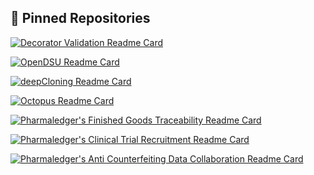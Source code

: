 ## 📌 Pinned Repositories

[![Decorator Validation Readme Card](https://github-readme-stats.vercel.app/api/pin/?username=TiagoVenceslau&repo=decorator-validation)](https://github.com/TiagoVenceslau/decorator-validation)

[![OpenDSU Readme Card](https://github-readme-stats.vercel.app/api/pin/?username=TiagoVenceslau&repo=OpenDSU)](https://github.com/anuraghazra/github-readme-stats)

[![deepCloning Readme Card](https://github-readme-stats.vercel.app/api/pin/?username=TiagoVenceslau&repo=DeepCloning)](https://github.com/anuraghazra/github-readme-stats)

[![Octopus Readme Card](https://github-readme-stats.vercel.app/api/pin/?username=TiagoVenceslau&repo=octopus)](https://github.com/anuraghazra/github-readme-stats)

[![Pharmaledger's Finished Goods Traceability Readme Card](https://github-readme-stats.vercel.app/api/pin/?username=PharmaLedger-IMI&repo=fgt-workspace)](https://github.com/anuraghazra/github-readme-stats)

[![Pharmaledger's Clinical Trial Recruitment Readme Card](https://github-readme-stats.vercel.app/api/pin/?username=PharmaLedger-IMI&repo=ctr-workspace)](https://github.com/anuraghazra/github-readme-stats)

[![Pharmaledger's Anti Counterfeiting Data Collaboration Readme Card](https://github-readme-stats.vercel.app/api/pin/?username=PharmaLedger-IMI&repo=acdc-workspace)](https://github.com/anuraghazra/github-readme-stats)